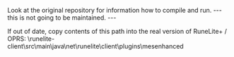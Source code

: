Look at the original repository for information how to compile and run.
--- this is not going to be maintained. ---

If out of date, copy contents of this path into the real version of RuneLite+ / OPRS:
\runelite-client\src\main\java\net\runelite\client\plugins\mesenhanced
